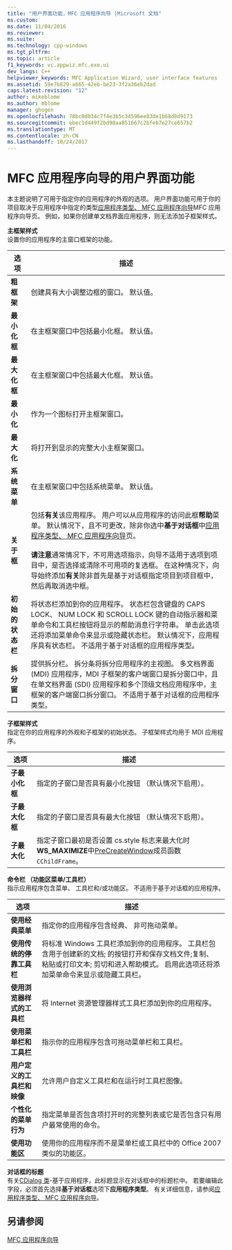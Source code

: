 ```yaml
---
title: "用户界面功能，MFC 应用程序向导 |Microsoft 文档"
ms.custom: 
ms.date: 11/04/2016
ms.reviewer: 
ms.suite: 
ms.technology: cpp-windows
ms.tgt_pltfrm: 
ms.topic: article
f1_keywords: vc.appwiz.mfc.exe.ui
dev_langs: C++
helpviewer_keywords: MFC Application Wizard, user interface features
ms.assetid: 59e7b829-a665-42eb-be23-3f2a36eb2dad
caps.latest.revision: "12"
author: mikeblome
ms.author: mblome
manager: ghogen
ms.openlocfilehash: 78bc0d034c7f4e3b5c34596ee83de1b68d8d9173
ms.sourcegitcommit: ebec1d449f2bd98aa851667c2bfeb7e27ce657b2
ms.translationtype: MT
ms.contentlocale: zh-CN
ms.lasthandoff: 10/24/2017
---
```

# <a name="user-interface-features-mfc-application-wizard"></a>MFC 应用程序向导的用户界面功能
本主题说明了可用于指定你的应用程序的外观的选项。 用户界面功能可用于你的项目取决于应用程序中指定的类型[应用程序类型、 MFC 应用程序向导](../../mfc/reference/application-type-mfc-application-wizard.md)MFC 应用程序向导页。 例如，如果你创建单文档界面应用程序，则无法添加子框架样式。  
  
 **主框架样式**  
 设置你的应用程序的主窗口框架的功能。  
  
|选项|描述|  
|------------|-----------------|  
|**粗框架**|创建具有大小调整边框的窗口。 默认值。|  
|**最小化框**|在主框架窗口中包括最小化框。 默认值。|  
|**最大化框**|在主框架窗口中包括最大化框。 默认值。|  
|**最小化**|作为一个图标打开主框架窗口。|  
|**最大化**|将打开到显示的完整大小主框架窗口。|  
|**系统菜单**|在主框架窗口中包括系统菜单。 默认值。|  
|**关于框**|包括**有关**该应用程序。 用户可以从应用程序的访问此框**帮助**菜单。 默认情况下，且不可更改，除非你选中**基于对话框**中[应用程序类型、 MFC 应用程序向导](../../mfc/reference/application-type-mfc-application-wizard.md)页。<br /><br /> **请注意**通常情况下，不可用选项指示，向导不适用于选项到项目中，是否选择或清除不可用项的复选框。 在这种情况下，向导始终添加**有关**除非首先是基于对话框指定项目到项目框中，然后再取消选中框。|  
|**初始的状态栏**|将状态栏添加到你的应用程序。 状态栏包含键盘的 CAPS LOCK、 NUM LOCK 和 SCROLL LOCK 键的自动指示器和菜单命令和工具栏按钮将显示的帮助消息行字符串。 单击此选项还将添加菜单命令来显示或隐藏状态栏。 默认情况下，应用程序具有状态栏。 不适用于基于对话框的应用程序类型。|  
|**拆分窗口**|提供拆分栏。 拆分条将拆分应用程序的主视图。 多文档界面 (MDI) 应用程序，MDI 子框架的客户端窗口是拆分窗口中，且在单文档界面 (SDI) 应用程序和多个顶级文档应用程序中，主框架的客户端窗口拆分窗口。 不适用于基于对话框的应用程序类型。|  
  
 **子框架样式**  
 指定在你的应用程序的外观和子框架的初始状态。 子框架样式均用于 MDI 应用程序。  
  
|选项|描述|  
|------------|-----------------|  
|**子最小化框**|指定的子窗口是否具有最小化按钮 （默认情况下启用）。|  
|**子最大化框**|指定的子窗口是否具有最大化按钮 （默认情况下启用）。|  
|**子最大化**|指定子窗口最初是否设置 cs.style 标志来最大化时**WS_MAXIMIZE**中[PreCreateWindow](../../mfc/reference/cwnd-class.md#precreatewindow)成员函数`CChildFrame`。|  
  
 **命令栏 （功能区菜单/工具栏）**  
 指示应用程序包含菜单、 工具栏和/或功能区。 不适用于基于对话框的应用程序。  
  
|选项|描述|  
|------------|-----------------|  
|**使用经典菜单**|指定你的应用程序包含经典、 非可拖动菜单。|  
|**使用传统的停靠工具栏**|将标准 Windows 工具栏添加到你的应用程序。 工具栏包含用于创建新的文档; 的按钮打开和保存文档文件;复制、 粘贴或打印文本; 剪切和进入帮助模式。 启用此选项还将添加菜单命令来显示或隐藏工具栏。|  
|**使用浏览器样式的工具栏**|将 Internet 资源管理器样式工具栏添加到你的应用程序。|  
|**使用菜单栏和工具栏**|指示你的应用程序包含可拖动菜单栏和工具栏。|  
|**用户定义的工具栏和映像**|允许用户自定义工具栏和在运行时工具栏图像。|  
|**个性化的菜单行为**|指定菜单是否包含项打开时的完整列表或它是否包含只有用户最常使用的命令。|  
|**使用功能区**|使用你的应用程序而不是菜单栏或工具栏中的 Office 2007 类似的功能区。|  
  
 **对话框的标题**  
 有关[CDialog 类](../../mfc/reference/cdialog-class.md)-基于应用程序，此标题显示在对话框中的标题栏中。 若要编辑此字段，必须首先选择**基于对话框**选项下**应用程序类型**。 有关详细信息，请参阅[应用程序类型、 MFC 应用程序向导](../../mfc/reference/application-type-mfc-application-wizard.md)。  
  
## <a name="see-also"></a>另请参阅  
 [MFC 应用程序向导](../../mfc/reference/mfc-application-wizard.md)


